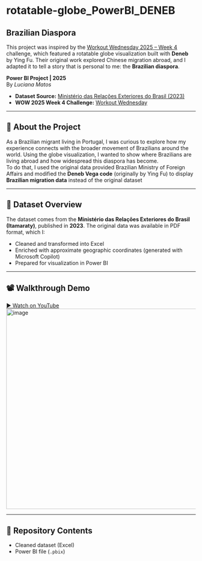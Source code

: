 # rotatable-globe_PowerBI_DENEB  

## Brazilian Diaspora 

This project was inspired by the [Workout Wednesday 2025 – Week 4](https://workout-wednesday.com/pbi-2025-w04/) challenge, which featured a rotatable globe visualization built with **Deneb** by Ying Fu. Their original work explored Chinese migration abroad, and I adapted it to tell a story that is personal to me: the **Brazilian diaspora**.  

**Power BI Project | 2025**  
By *Luciana Matos*  

- **Dataset Source:** [Ministério das Relações Exteriores do Brasil (2023)](https://www.gov.br/mre/pt-br/assuntos/portal-consular/comunidades-brasileiras-no-exterior-estatisticas-2023)  
- **WOW 2025 Week 4 Challenge:** [Workout Wednesday](https://workout-wednesday.com/pbi-2025-w04/)  

---

## 📖 About the Project  
As a Brazilian migrant living in Portugal, I was curious to explore how my experience connects with the broader movement of Brazilians around the world. Using the globe visualization, I wanted to show where Brazilians are living abroad and how widespread this diaspora has become.  
To do that, I used the original data provided Brazilian Ministry of Foreign Affairs and modified the **Deneb Vega code** (originally by Ying Fu) to display **Brazilian migration data** instead of the original dataset  

---

## 📁 Dataset Overview  
The dataset comes from the **Ministério das Relações Exteriores do Brasil (Itamaraty)**, published in **2023**. The original data was available in PDF format, which I:  

- Cleaned and transformed into Excel  
- Enriched with approximate geographic coordinates (generated with Microsoft Copilot)  
- Prepared for visualization in Power BI  

---

## 📽️ Walkthrough Demo  
[▶️ Watch on YouTube](https://youtu.be/MAcJatM9NLo)  
<img width="975" height="532" alt="image" src="https://github.com/user-attachments/assets/f0921d98-46b3-4e6e-a8d7-85dab5bb0e2e" />

---

## 📌 Repository Contents  
- Cleaned dataset (Excel)  
- Power BI file (`.pbix`)  


